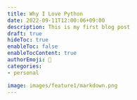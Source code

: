 ```yaml
---
title: Why I Love Python
date: 2022-09-11T12:00:06+09:00
description: This is my first blog post
draft: true
hideToc: true
enableToc: false
enableTocContent: true
authorEmoji: 🤖
categories:
- personal

image: images/feature1/markdown.png
---
```

